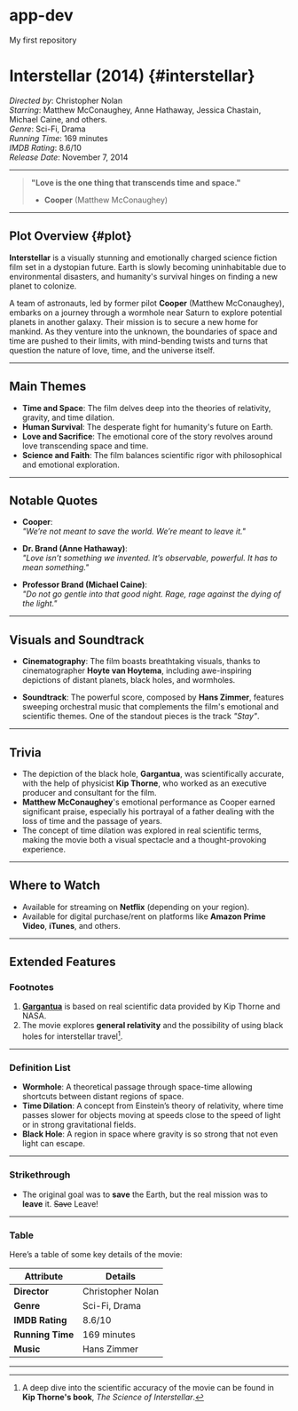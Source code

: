 # app-dev
My first repository

# **Interstellar (2014)** {#interstellar}
*Directed by*: Christopher Nolan  
*Starring*: Matthew McConaughey, Anne Hathaway, Jessica Chastain, Michael Caine, and others.  
*Genre*: Sci-Fi, Drama  
*Running Time*: 169 minutes  
*IMDB Rating*: 8.6/10  
*Release Date*: November 7, 2014

---

> **"Love is the one thing that transcends time and space."**  
> - **Cooper** (Matthew McConaughey)

---

## **Plot Overview** {#plot}
**Interstellar** is a visually stunning and emotionally charged science fiction film set in a dystopian future. Earth is slowly becoming uninhabitable due to environmental disasters, and humanity's survival hinges on finding a new planet to colonize.

A team of astronauts, led by former pilot **Cooper** (Matthew McConaughey), embarks on a journey through a wormhole near Saturn to explore potential planets in another galaxy. Their mission is to secure a new home for mankind. As they venture into the unknown, the boundaries of space and time are pushed to their limits, with mind-bending twists and turns that question the nature of love, time, and the universe itself.

---

## **Main Themes**
- **Time and Space**: The film delves deep into the theories of relativity, gravity, and time dilation.
- **Human Survival**: The desperate fight for humanity's future on Earth.
- **Love and Sacrifice**: The emotional core of the story revolves around love transcending space and time.
- **Science and Faith**: The film balances scientific rigor with philosophical and emotional exploration.

---

## **Notable Quotes**
- **Cooper**:  
  _"We’re not meant to save the world. We’re meant to leave it."_

- **Dr. Brand (Anne Hathaway)**:  
  _"Love isn’t something we invented. It’s observable, powerful. It has to mean something."_

- **Professor Brand (Michael Caine)**:  
  _"Do not go gentle into that good night. Rage, rage against the dying of the light."_

---

## **Visuals and Soundtrack**
- **Cinematography**: The film boasts breathtaking visuals, thanks to cinematographer **Hoyte van Hoytema**, including awe-inspiring depictions of distant planets, black holes, and wormholes.
  
- **Soundtrack**: The powerful score, composed by **Hans Zimmer**, features sweeping orchestral music that complements the film's emotional and scientific themes. One of the standout pieces is the track *"Stay"*.

---

## **Trivia**
- The depiction of the black hole, **Gargantua**, was scientifically accurate, with the help of physicist **Kip Thorne**, who worked as an executive producer and consultant for the film.
- **Matthew McConaughey**'s emotional performance as Cooper earned significant praise, especially his portrayal of a father dealing with the loss of time and the passage of years.
- The concept of time dilation was explored in real scientific terms, making the movie both a visual spectacle and a thought-provoking experience.

---

## **Where to Watch**
- Available for streaming on **Netflix** (depending on your region).
- Available for digital purchase/rent on platforms like **Amazon Prime Video**, **iTunes**, and others.

---

## **Extended Features**

### **Footnotes**


1. [**Gargantua**](#) is based on real scientific data provided by Kip Thorne and NASA.
2. The movie explores **general relativity** and the possibility of using black holes for interstellar travel[^1].

[^1]: A deep dive into the scientific accuracy of the movie can be found in **Kip Thorne's book**, *The Science of Interstellar*.

---

### **Definition List**

- **Wormhole**: A theoretical passage through space-time allowing shortcuts between distant regions of space.
- **Time Dilation**: A concept from Einstein’s theory of relativity, where time passes slower for objects moving at speeds close to the speed of light or in strong gravitational fields.
- **Black Hole**: A region in space where gravity is so strong that not even light can escape.

---

### **Strikethrough**
- The original goal was to **save** the Earth, but the real mission was to **leave** it. ~~Save~~ Leave!

---
### **Table**
Here’s a table of some key details of the movie:

| **Attribute**      | **Details**                               |
|--------------------|-------------------------------------------|
| **Director**       | Christopher Nolan                         |
| **Genre**          | Sci-Fi, Drama                             |
| **IMDB Rating**    | 8.6/10                                    |
| **Running Time**   | 169 minutes                               |
| **Music**          | Hans Zimmer                               |

---
